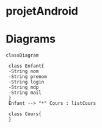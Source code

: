 # projetAndroid

# Diagrams

```mermaid
classDiagram

 class Enfant{
 -String nom
 -String prenom
 -String login
 -String mdp
 -String mail
 }
 Enfant --> "*" Cours : listCours
 
 class Cours{
 }
 
```
